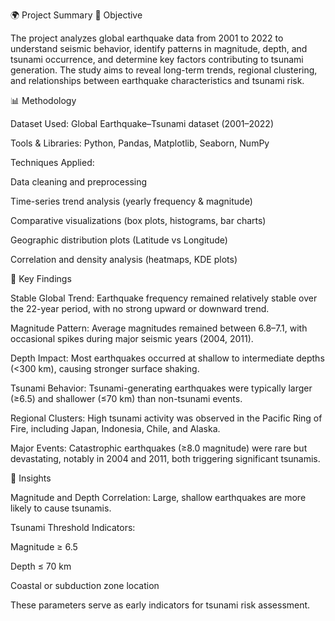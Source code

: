 🌍 Project Summary
🔎 Objective

The project analyzes global earthquake data from 2001 to 2022 to understand seismic behavior, identify patterns in magnitude, depth, and tsunami occurrence, and determine key factors contributing to tsunami generation.
The study aims to reveal long-term trends, regional clustering, and relationships between earthquake characteristics and tsunami risk.

📊 Methodology

Dataset Used: Global Earthquake–Tsunami dataset (2001–2022)

Tools & Libraries: Python, Pandas, Matplotlib, Seaborn, NumPy

Techniques Applied:

Data cleaning and preprocessing

Time-series trend analysis (yearly frequency & magnitude)

Comparative visualizations (box plots, histograms, bar charts)

Geographic distribution plots (Latitude vs Longitude)

Correlation and density analysis (heatmaps, KDE plots)

🌋 Key Findings

Stable Global Trend: Earthquake frequency remained relatively stable over the 22-year period, with no strong upward or downward trend.

Magnitude Pattern: Average magnitudes remained between 6.8–7.1, with occasional spikes during major seismic years (2004, 2011).

Depth Impact: Most earthquakes occurred at shallow to intermediate depths (<300 km), causing stronger surface shaking.

Tsunami Behavior: Tsunami-generating earthquakes were typically larger (≥6.5) and shallower (≤70 km) than non-tsunami events.

Regional Clusters: High tsunami activity was observed in the Pacific Ring of Fire, including Japan, Indonesia, Chile, and Alaska.

Major Events: Catastrophic earthquakes (≥8.0 magnitude) were rare but devastating, notably in 2004 and 2011, both triggering significant tsunamis.

🌊 Insights

Magnitude and Depth Correlation: Large, shallow earthquakes are more likely to cause tsunamis.

Tsunami Threshold Indicators:

Magnitude ≥ 6.5

Depth ≤ 70 km

Coastal or subduction zone location

These parameters serve as early indicators for tsunami risk assessment.
